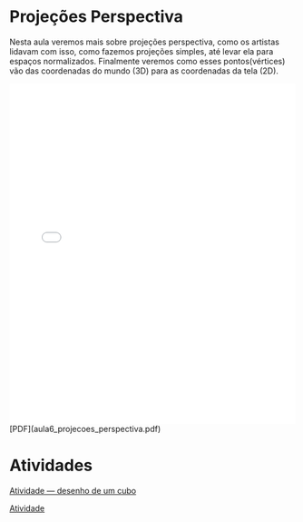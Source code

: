 # Projeções Perspectiva

Nesta aula veremos mais sobre projeções perspectiva, como os artistas lidavam com isso, como fazemos projeções simples, até levar ela para espaços normalizados. Finalmente veremos como esses pontos(vértices) vão das coordenadas do mundo (3D) para as coordenadas da tela (2D).

<embed height="600" src="aula6_projecoes_perspectiva.pdf" type="application/pdf" width="100%">
[PDF](aula6_projecoes_perspectiva.pdf)

# Atividades

[Atividade — desenho de um cubo](Atividade_desenho_de_um_cubo.docx)

[Atividade](atividade.ipynb)